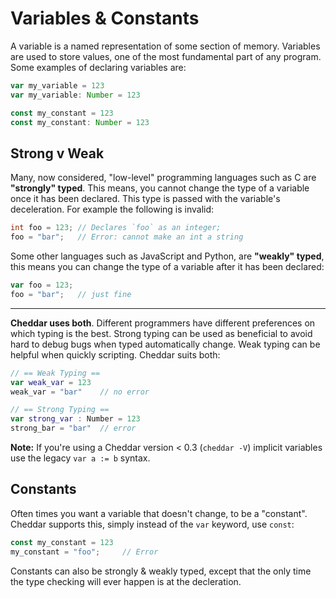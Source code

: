 # Variables & Constants

A variable is a named representation of some section of memory. Variables are used to store values, one of the most fundamental part of any program. Some examples of declaring variables are:

```js
var my_variable = 123
var my_variable: Number = 123

const my_constant = 123
const my_constant: Number = 123
```

## Strong v Weak

Many, now considered, "low-level" programming languages such as C are **"strongly" typed**. This means, you cannot change the type of a variable once it has been declared. This type is passed with the variable's deceleration. For example the following is invalid:

```c
int foo = 123; // Declares `foo` as an integer;
foo = "bar";   // Error: cannot make an int a string
```

Some other languages such as JavaScript and Python, are **"weakly" typed**, this means you can change the type of a variable after it has been declared:

```js
var foo = 123;
foo = "bar";   // just fine
```

---

**Cheddar uses both**. Different programmers have different preferences on which typing is the best. Strong typing can be used as beneficial to avoid hard to debug bugs when typed automatically change. Weak typing can be helpful when quickly scripting. Cheddar suits both:

```swift
// == Weak Typing ==
var weak_var = 123
weak_var = "bar"    // no error

// == Strong Typing ==
var strong_var : Number = 123
strong_bar = "bar"  // error
```

**Note:** If you're using a Cheddar version < 0.3 (`cheddar -V`) implicit variables use the legacy `var a := b` syntax.

## Constants

Often times you want a variable that doesn't change, to be a "constant". Cheddar supports this, simply instead of the `var` keyword, use `const`:

```js
const my_constant = 123
my_constant = "foo";     // Error
```

Constants can also be strongly & weakly typed, except that the only time the type checking will ever happen is at the decleration. 